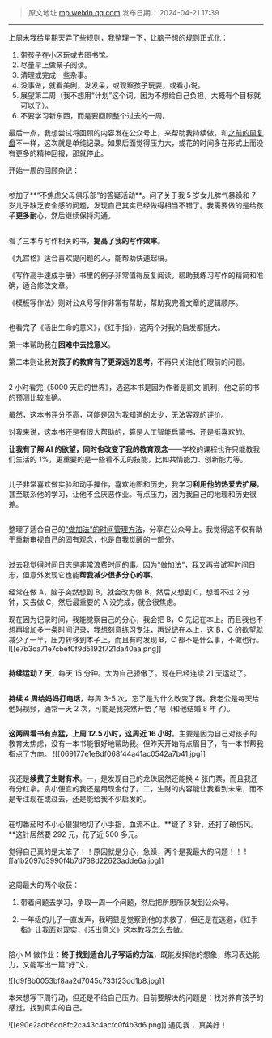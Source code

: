 > 原文地址 [mp.weixin.qq.com](https://mp.weixin.qq.com/s/gr8pNafWZ_GOAMrTHKpeJA)
> 发布日期： 2024-04-21 17:39
---


上周末我给星期天弄了些规则，我整理一下，让脑子想的规则正式化：

1. 带孩子在小区玩或去图书馆。
2. 尽量早上做亲子阅读。
3. 清理或完成一些杂事。
4. 没事做，就看美剧，发发呆，或观察孩子玩耍，或看小说。
5. 展望第二周（我不想用“计划”这个词，因为不想给自己负担，大概有个目标就可以了）。
6. 不要学习新东西，而是要回顾整个过去的一周。

最后一点，我想尝试将回顾的内容发在公众号上，来帮助我持续做。和[之前的周复盘](https://mp.weixin.qq.com/mp/appmsgalbum?__biz=MzIwMzA5NTI3NQ==&action=getalbum&album_id=1740274455186046978#wechat_redirect)不一样，这次就是单纯记录。如果后面觉得压力大，或花的时间多在形式上而没有更多的精神回报，那就停止。

  

开始一周的回顾杂记：

##
参加了**“不焦虑父母俱乐部”的答疑活动**。问了关于我 5 岁女儿脾气暴躁和 7 岁儿子缺乏安全感的问题，发现自己其实已经做得相当不错了。我需要做的是给孩子**更多耐**心，然后继续保持沟通。

##
看了三本与写作相关的书，**提高了我的写作效率**。

《九宫格》适合喜欢提问题的人，能帮助快速起稿。

《写作高手速成手册》书里的例子非常值得反复阅读，帮助我练习写作的精简和准确，适合修改文章。

《模板写作法》则对公众号写作非常有帮助，帮助我完善文章的逻辑顺序。

##
也看完了《活出生命的意义》，《红手指》，这两个对我的启发都挺大。

第一本帮助我在**困难中去找意义**。

第二本则让我**对孩子的教育有了更深远的思考**，不再只关注他们眼前的问题。

##
2 小时看完《5000 天后的世界》，选这本书是因为作者是凯文·凯利，他之前的书的预测比较准确。

虽然，这本书评分不高，可能是因为我知道的太少，无法客观的评价。

对我来说，这本书还是有很大帮助的，算是人工智能启蒙书，还是挺喜欢的。

**让我有了解 AI 的欲望，同时也改变了我的教育观念**——学校的课程也许只能教我们生活的 1%，更重要的是一些看不见的技能，比如共情能力、创新能力等。

##
儿子非常喜欢做实验和动手操作，喜欢地图和历史，我学习**利用他的热爱去扩展**，甚至联系他的学习，让他不会厌恶作业。有点压力，因为我自己的地理和历史很差。


##
整理了适合自己的[“做加法”的时间管理方法](http://mp.weixin.qq.com/s?__biz=MzIwMzA5NTI3NQ==&mid=2649920069&idx=1&sn=ca33e82167ead28d85ace5df3819d60e&chksm=8ed29fc1b9a516d78b07889b1569fa3fdeb8df6928b4f33f9ef8a335ef736e1db610b2d31267#rd)，分享在公众号上。我觉得这不仅有助于重新审视自己的固有观念，也是自我觉醒的一部分。

##
过去我觉得时间日志是非常浪费时间的事。因为“做加法”，我又再尝试写时间日志，但意外发现它也能**帮我减少很多分心的事**。

经常在做 A，脑子突然想到 B，就会改为做 B，然后又想到 C，想着不过 2 分钟，又去做 C，然后最重要的 A 没完成，就会很焦虑。

现在因为记录时间，我能觉察自己的分心，我会把 B，C 先记在本上。而且我也不想再增加多一条时间记录，我想刻意练习专注，再说记在本上，这 B，C 的欲望就减少了一半，压力转移到本子上，而且有时发现 B，C 都不是什么事，不做也行。
![[e7b3ca71e7cbef0f9d5192f721da40aa.png]]
##
**持续运动 7 天**，每天 15 分钟。太为自己骄傲了。现在已经连续 21 天运动了。
##
**持续 4 周给妈妈打电话**，每周 3-5 次，忘了是为什么改变了我。我老公是每天给他妈视频，通常一天 2 次，可能是我突然开悟了吧（和他结婚 8 年了）。

##
**这两周看书有点猛，上周 12.5 小时，这周近 16 小时**。主要是因为自己对孩子的教育太焦虑，没有一本书能很好地帮助我。但昨天开始有点眉目了，有一本书帮我指点了方向。
![[069177e1e8df068f44a41ac0542a7b41.jpg]]
##
我还是**续费了生财有术**。一，是发现自己的龙珠居然还能换 4 张门票，而且我还有分红拿。贪小便宜的我还是用现金付了。二，生财的内容能让我看到未来，而不是专注现在或过去，还是能给我不少启发的。

##
在切番茄时不小心狠狠地切了小手指，血流不止。**缝了 3 针，还打了破伤风。**这针居然要 292 元，花了近 500 多元。

觉得自己真的是太笨了！！原因就是分心，急躁，两个是我最大的问题！！
![[a1b2097d3990f4b7d788d22623adde6a.jpg]]
##
这周最大的两个收获：
1. 带着问题去学习，争取一周一个问题，然后把所思所获发到公众号。

2. 一年级的儿子一直发声，我明显是觉察到他的求救了，但还是在逃避，《红手指》让我面对现实，《活出意义》这本教我怎么去做。

##
陪小 M 做作业：**终于找到适合儿子写话的方法**，既能发挥他的想象，练习表达能力，又能写出一篇“好”文。

![[d9f8b0053bf8aa2d7045c733f23dd1b8.jpg]]

本来想写下周行动，但还是不给自己压力。目前要解决的问题是：找对养育孩子的感觉，找到真实的自己。

![[e90e2adb6cd8fc2ca43c4acfc0f4b3d6.png]]
遇见我 ，真美好！